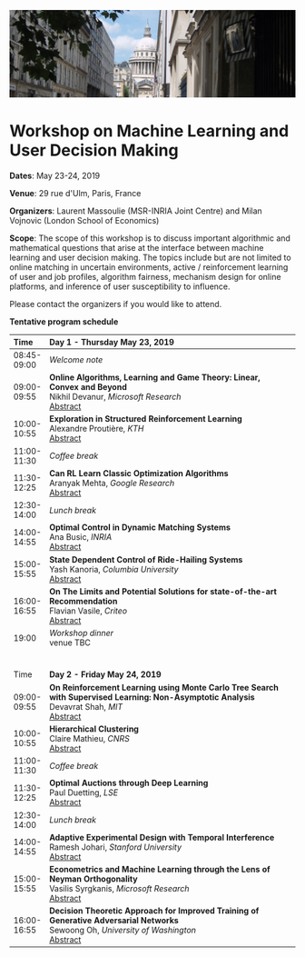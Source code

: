 ![rue d'Ulm](ulm.png) 

# Workshop on Machine Learning and User Decision Making

**Dates**: May 23-24, 2019

**Venue**: 29 rue d'Ulm, Paris, France

**Organizers**: Laurent Massoulie (MSR-INRIA Joint Centre) and Milan Vojnovic (London School of Economics)

**Scope**: The scope of this workshop is to discuss important algorithmic and mathematical questions that arise at the interface between machine learning and user decision making. The topics include but are not limited to online matching in uncertain environments, active / reinforcement learning of user and job profiles, algorithm fairness, mechanism design for online platforms, and inference of user susceptibility to influence.

Please contact the organizers if you would like to attend.

**Tentative program schedule**

| Time | **Day 1 - Thursday May 23, 2019**                                                  |
|:------------|:----------------------------------------------------------------------------|
| 08:45-<br>09:00 | _Welcome note_ | 
| 09:00-<br>09:55 | **Online Algorithms, Learning and Game Theory: Linear, Convex and Beyond** <br> Nikhil Devanur, _Microsoft Research_ <br> [Abstract](https://ml-udm.github.io/abstract-devanur.html) |                                 
| 10:00-<br>10:55 | **Exploration in Structured Reinforcement Learning** <br> Alexandre Proutière, _KTH_ <br> [Abstract](https://ml-udm.github.io/abstract-proutiere.html) |
| 11:00-<br>11:30 | _Coffee break_ |
| 11:30-<br>12:25 | **Can RL Learn Classic Optimization Algorithms** <br> Aranyak Mehta, _Google Research_ <br> [Abstract](https://ml-udm.github.io/abstract-mehta.html) |
| 12:30-<br>14:00 | _Lunch break_
| 14:00-<br>14:55 | **Optimal Control in Dynamic Matching Systems** <br> Ana Busic, _INRIA_ <br> [Abstract](https://ml-udm.github.io/abstract-busic.html) |
| 15:00-<br>15:55 | **State Dependent Control of Ride-Hailing Systems** <br> Yash Kanoria, _Columbia University_ <br> [Abstract](https://ml-udm.github.io/abstract-kanoria.html) |
| 16:00-<br>16:55 | **On The Limits and Potential Solutions for state-of-the-art Recommendation** <br> Flavian Vasile, _Criteo_ <br> [Abstract](https://ml-udm.github.io/abstract-vasile.html) |
| 19:00 <br><br><br> | _Workshop dinner_ <br> venue TBC <br><br><br>|
| Time | **Day 2 - Friday May 24, 2019** |
| 09:00-<br>09:55 | **On Reinforcement Learning using Monte Carlo Tree Search with Supervised Learning: Non-Asymptotic Analysis** <br> Devavrat Shah, _MIT_ <br> [Abstract](https://ml-udm.github.io/abstract-shah.html) |
| 10:00-<br>10:55 | **Hierarchical Clustering** <br> Claire Mathieu, _CNRS_ <br> [Abstract](https://ml-udm.github.io/abstract-mathieu.html) |
| 11:00-<br>11:30 | _Coffee break_ |
| 11:30-<br>12:25 | **Optimal Auctions through Deep Learning** <br> Paul Duetting, _LSE_ <br> [Abstract](https://ml-udm.github.io/abstract-duetting.html) |
| 12:30-<br>14:00 | _Lunch break_ |
| 14:00-<br>14:55 | **Adaptive Experimental Design with Temporal Interference** <br> Ramesh Johari, _Stanford University_ <br> [Abstract](https://ml-udm.github.io/abstract-johari.html) |
| 15:00-<br>15:55 | **Econometrics and Machine Learning through the Lens of Neyman Orthogonality** <br> Vasilis Syrgkanis, _Microsoft Research_ <br> [Abstract](https://ml-udm.github.io/abstract-syrgkanis.html)|
| 16:00-<br>16:55 | **Decision Theoretic Approach for Improved Training of Generative Adversarial Networks** <br> Sewoong Oh, _University of Washington_ <br> [Abstract](https://ml-udm.github.io/abstract-oh.html) |


